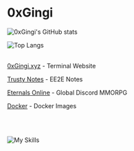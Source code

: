 # 0xGingi
![0xGingi's GitHub stats](https://github-readme-stats.vercel.app/api?username=0xGingi&show_icons=true&bg_color=1e1e2e&text_color=cdd6f4&icon_color=cba6f7&title_color=94e2d5)

![Top Langs](https://github-readme-stats.vercel.app/api/top-langs/?username=0xgingi&bg_color=1e1e2e&text_color=cdd6f4&icon_color=cba6f7&title_color=94e2d5&hide=java)
<br />
<br />
<p><a href="https://0xgingi.xyz">0xGingi.xyz</a>  - Terminal Website</p>
<p><a href="https://trustynotes.app">Trusty Notes</a>  - EE2E Notes</p>
<p><a href="https://eternalsonline.com">Eternals Online</a> - Global Discord MMORPG</p>
<p><a href="https://hub.docker.com/u/0xgingi">Docker</a> - Docker Images</p>

<br /> <br />

![My Skills](https://skillicons.dev/icons?i=linux,bash,neovim,vscode,nginx,docker,rust,nodejs,electron,discord)
